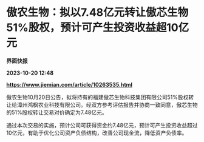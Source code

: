 # 傲农生物：拟以7.48亿元转让傲芯生物51%股权，预计可产生投资收益超10亿元
**界面快报**

**2023-10-20 12:48**

**https://www.jiemian.com/article/10263535.html**

傲农生物10月20日公告，拟将持有的福建傲芯生物科技集团有限公司51%股权转让给漳州鸿枫农业科技有限公司。经双方参考评估报告并协商一致同意，傲芯生物的51%股权转让交易对价确定为7.48亿元。

通过本次交易的实施，预计公司可获得资金约7.48亿元，预计可产生投资收益超过10亿元，有助于优化公司资产负债结构，改善公司现金流，降低资产负债率。